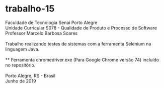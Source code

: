 # trabalho-15
Faculdade de Tecnologia Senai Porto Alegre<br>
Unidade Curricular S078 - Qualidade de Produto e Processo de Software<br>
Professor Marcelo Barbosa Soares
<br><br>
Trabalho realizando testes de sistemas com a ferramenta Selenium na linguagem Java.
<br><br>
** Ferramenta chromedriver.exe (Para Google Chrome versão 74) incluído no repositório.
<br><br>
Porto Alegre, RS - Brasil<br>
Junho de 2019

